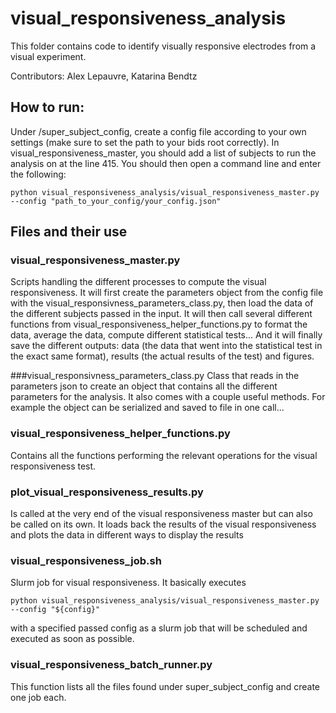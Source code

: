 # visual_responsiveness_analysis
This folder contains code to identify visually responsive electrodes from a visual experiment.

Contributors: Alex Lepauvre, Katarina Bendtz

## How to run:
Under /super_subject_config, create a config file according to your own settings (make sure to set the path to your 
bids root correctly). In visual_responsiveness_master, you should add a list of subjects to run the analysis on at the 
line 415. You should then open a command line and enter the following:
```
python visual_responsiveness_analysis/visual_responsiveness_master.py --config "path_to_your_config/your_config.json"
```

## Files and their use

### visual_responsiveness_master.py
Scripts handling the different processes to compute the visual responsiveness. It will first create the parameters
object from the config file with the visual_responsivness_parameters_class.py, then load the data of the different 
subjects passed in the input. It will then call several different functions from 
visual_responsiveness_helper_functions.py to format the data, average the data, compute different statistical tests...
And it will finally save the different outputs: data (the data that went into the statistical test in the exact same 
format), results (the actual results of the test) and figures. 

###visual_responsivness_parameters_class.py
Class that reads in the parameters json to create an object that contains all the different parameters for the analysis.
It also comes with a couple useful methods. For example the object can be serialized and saved to file in one call...

### visual_responsiveness_helper_functions.py
Contains all the functions performing the relevant operations for the visual responsiveness test. 

### plot_visual_responsiveness_results.py
Is called  at the very end of the visual responsiveness master but can also be called on its own. It loads
back the results of the visual responsiveness and plots the data in different ways to display the results

### visual_responsiveness_job.sh
Slurm job for visual responsiveness. It basically executes 
```
python visual_responsiveness_analysis/visual_responsiveness_master.py --config "${config}"
```
with a specified passed config as a slurm job that will be scheduled and executed as soon as possible.

### visual_responsiveness_batch_runner.py
This function lists all the files found under super_subject_config and create one job each.



